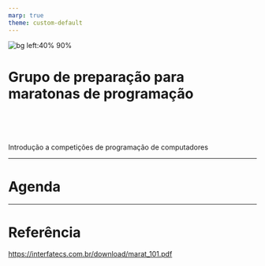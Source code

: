```yaml
---
marp: true
theme: custom-default
---
```


<!-- _backgroundImage: url('./img/hero-background.svg') -->

![bg left:40% 90%](./img/logoFatec.svg)
# **Grupo de preparação para maratonas de programação**

<br>
<br>
<br>

Introdução a competições de programação de computadores

---

# Agenda

---

# Referência

https://interfatecs.com.br/download/marat_101.pdf
